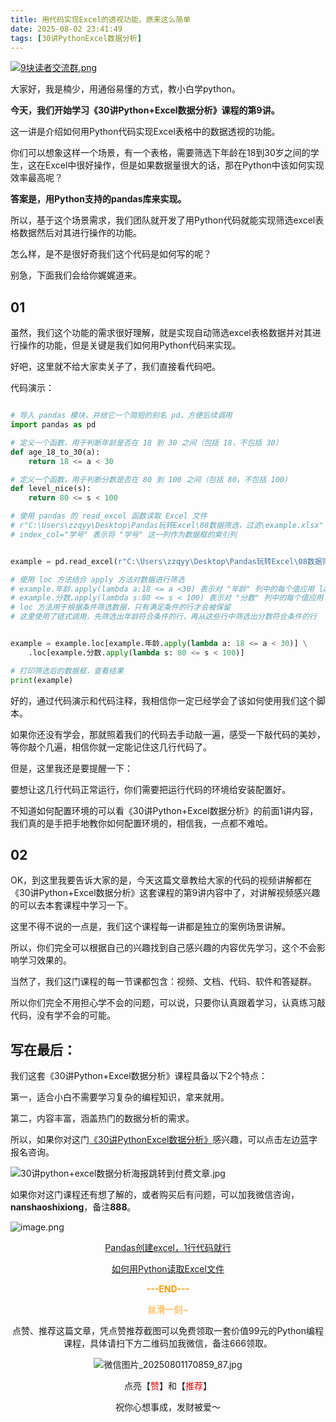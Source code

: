 ```yaml
---
title: 用代码实现Excel的透视功能，原来这么简单 
date: 2025-08-02 23:41:49
tags: [30讲PythonExcel数据分析]
---
```

[![9块读者交流群.png](https://raw.gitcode.com/user-images/assets/5027920/48edc8fa-6d2e-4eca-9e14-d71638eadb55/14块读者交流群.png '14块读者交流群.png')](https://mp.weixin.qq.com/s/_aOF7012zr2gkvO9bpvUng)

大家好，我是楠少，用通俗易懂的方式，教小白学python。


**今天，我们开始学习《30讲Python+Excel数据分析》课程的第9讲。**

这一讲是介绍如何用Python代码实现Excel表格中的数据透视的功能。

你们可以想象这样一个场景，有一个表格，需要筛选下年龄在18到30岁之间的学生，这在Excel中很好操作，但是如果数据量很大的话，那在Python中该如何实现效率最高呢？

**答案是，用Python支持的pandas库来实现。**

所以，基于这个场景需求，我们团队就开发了用Python代码就能实现筛选excel表格数据然后对其进行操作的功能。

怎么样，是不是很好奇我们这个代码是如何写的呢？

别急，下面我们会给你娓娓道来。

## 01


虽然，我们这个功能的需求很好理解，就是实现自动筛选excel表格数据并对其进行操作的功能，但是关键是我们如何用Python代码来实现。

好吧，这里就不给大家卖关子了，我们直接看代码吧。

代码演示：

```python

# 导入 pandas 模块，并给它一个简短的别名 pd，方便后续调用
import pandas as pd

# 定义一个函数，用于判断年龄是否在 18 到 30 之间（包括 18，不包括 30）
def age_18_to_30(a):
    return 18 <= a < 30

# 定义一个函数，用于判断分数是否在 80 到 100 之间（包括 80，不包括 100）
def level_nice(s):
    return 80 <= s < 100

# 使用 pandas 的 read_excel 函数读取 Excel 文件
# r"C:\Users\zzqyy\Desktop\Pandas玩转Excel\08数据筛选，过滤\example.xlsx" 是 Excel 文件的路径
# index_col="学号" 表示将 "学号" 这一列作为数据框的索引列


example = pd.read_excel(r"C:\Users\zzqyy\Desktop\Pandas玩转Excel\08数据筛选，过滤\example.xlsx", index_col="学号")

# 使用 loc 方法结合 apply 方法对数据进行筛选
# example.年龄.apply(lambda a:18 <= a <30) 表示对 "年龄" 列中的每个值应用 lambda 函数，判断是否满足 18 <= a < 30
# example.分数.apply(lambda s:80 <= s < 100) 表示对 "分数" 列中的每个值应用 lambda 函数，判断是否满足 80 <= s < 100
# loc 方法用于根据条件筛选数据，只有满足条件的行才会被保留
# 这里使用了链式调用，先筛选出年龄符合条件的行，再从这些行中筛选出分数符合条件的行


example = example.loc[example.年龄.apply(lambda a: 18 <= a < 30)] \
    .loc[example.分数.apply(lambda s: 80 <= s < 100)]

# 打印筛选后的数据框，查看结果
print(example)

```

好的，通过代码演示和代码注释，我相信你一定已经学会了该如何使用我们这个脚本。

如果你还没有学会，那就照着我们的代码去手动敲一遍，感受一下敲代码的美妙，等你敲个几遍，相信你就一定能记住这几行代码了。

但是，这里我还是要提醒一下：

要想让这几行代码正常运行，你们需要把运行代码的环境给安装配置好。

不知道如何配置环境的可以看《30讲Python+Excel数据分析》的前面1讲内容，我们真的是手把手地教你如何配置环境的，相信我，一点都不难哈。

## 02

OK，到这里我要告诉大家的是，今天这篇文章教给大家的代码的视频讲解都在《30讲Python+Excel数据分析》这套课程的第9讲内容中了，对讲解视频感兴趣的可以去本套课程中学习一下。

这里不得不说的一点是，我们这个课程每一讲都是独立的案例场景讲解。

所以，你们完全可以根据自己的兴趣找到自己感兴趣的内容优先学习，这个不会影响学习效果的。

当然了，我们这门课程的每一节课都包含：视频、文档、代码、软件和答疑群。

所以你们完全不用担心学不会的问题，可以说，只要你认真跟着学习，认真练习敲代码，没有学不会的可能。

## 写在最后：

我们这套《30讲Python+Excel数据分析》课程具备以下2个特点：

第一，适合小白不需要学习复杂的编程知识，拿来就用。

第二，内容丰富，涵盖热门的数据分析的需求。

所以，如果你对这门[《30讲PythonExcel数据分析》](https://mp.weixin.qq.com/s?__biz=MzUzNTc5NjA4NQ==&mid=2247502505&idx=1&sn=7552c4f09bc5f784e1528c67eb2deec5&scene=21#wechat_redirect)感兴趣，可以点击左边蓝字报名咨询。

![30讲python+excel数据分析海报跳转到付费文章.jpg](https://raw.gitcode.com/user-images/assets/5027920/3b0ef5f6-3839-4f74-b8ab-d244d81d36e7/30讲python_excel数据分析海报跳转到付费文章.jpg '30讲python+excel数据分析海报跳转到付费文章.jpg')

如果你对这门课程还有想了解的，或者购买后有问题，可以加我微信咨询，**nanshaoshixiong**，备注**888**。

![image.png](https://raw.gitcode.com/user-images/assets/5027920/f2a6dd47-3bdb-4b8b-b85b-2478ee4ae4f4/image.png 'image.png')

<center>
  
[Pandas创建excel，1行代码就行](https://mp.weixin.qq.com/s/fC20OOTekhFP3IFT5W_-nA)

[如何用Python读取Excel文件](https://mp.weixin.qq.com/s/us6Q6Y4B6XsRqNxXGdx5_Q)

<span style="color:#ff9900;">**---END---**</span>
  
<span style="color:#ffc266;">**丝滑一刻~**</span>

点赞、推荐这篇文章，凭点赞推荐截图可以免费领取一套价值99元的Python编程课程，具体请扫下方二维码加我微信，备注666领取。

![微信图片_20250801170859_87.jpg](https://raw.gitcode.com/user-images/assets/5027920/f0cba79d-bb5b-491c-9f2a-5420c9d99eb1/微信图片_20250801170859_87.jpg '微信图片_20250801170859_87.jpg')

点亮【<span style="color:#e60000;">赞</span>】和【<span style="color:#e60000;">推荐</span>】
  
祝你心想事成，发财被爱～

<center>





